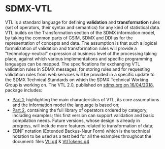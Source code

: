 # SDMX-VTL
VTL is a standard language for defining **validation** and **transformation** rules (set of operators, their syntax and semantics) for any kind of statistical data. VTL builds on the Transformation section of the SDMX information model, by taking the common parts of GSIM, SDMX and DDI as for the representation of concepts and data. The assumption is that such a logical formalization of validation and transformation rules will provide a "technology-neutral" expression at business level of the processing taking place, against which various implementations and specific programming languages can be mapped. The specifications for exchanging VTL validation rules in SDMX messages, for storing rules and for requesting validation rules from web services will be provided in a specific update to the SDMX Technical Standards on which the SDMX Technical Working Group is working on. The VTL 2.0, published on [sdmx.org on 16/04/2018](https://sdmx.org/?page_id=5096), package includes:

* [Part 1](https://sdmx.org/wp-content/uploads/VTL-2.0-User-Manual-20180416-final.pdf), highlighting the main characteristics of VTL, its core assumptions and the information model the language is based on;
* [Part 2](https://sdmx.org/wp-content/uploads/VTL-2.0-Reference-Manual-20180416-final.pdf), containing the full library of operators ordered by category, including examples; this first version can support validation and basic compilation needs. Future versions, whose design is already in progress, will include more features related to transformation of data;
* EBNF notation (Extended Backus-Naur Form) which is the technical notation to be used as a test bed for all the examples throughout the document: files [Vtl.g4](https://github.com/vtl-sdmx-task-force/sdmx-vtl/blob/v2.0-ebnf/Vtl.g4) & [VtlTokens.g4](https://github.com/vtl-sdmx-task-force/sdmx-vtl/blob/v2.0-ebnf/VtlTokens.g4)

